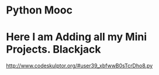 Python Mooc
==========
Here I am Adding all my Mini Projects. 
Blackjack
===
http://www.codeskulptor.org/#user39_xbfwwB0sTcrDho8.py
